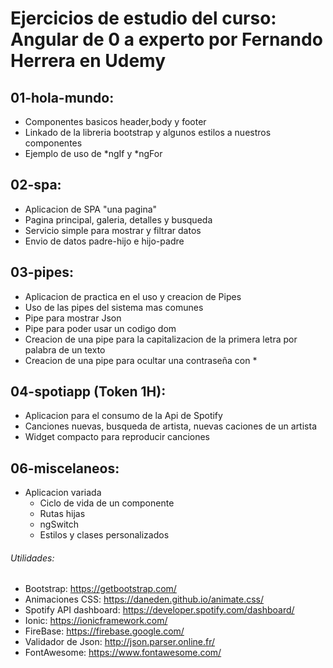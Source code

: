 # Ejercicios de estudio del curso: Angular de 0 a experto por Fernando Herrera en Udemy

## 01-hola-mundo: 
* Componentes basicos header,body y footer
* Linkado de la libreria bootstrap y algunos estilos a nuestros componentes
* Ejemplo de uso de *ngIf y *ngFor

## 02-spa:
* Aplicacion de SPA "una pagina"
* Pagina principal, galeria, detalles y busqueda
* Servicio simple para mostrar y filtrar datos
* Envio de datos padre-hijo e hijo-padre

## 03-pipes:
* Aplicacion de practica en el uso y creacion de Pipes
* Uso de las pipes del sistema mas comunes
* Pipe para mostrar Json
* Pipe para poder usar un codigo dom
* Creacion de una pipe para la capitalizacion de la primera letra por palabra de un texto
* Creacion de una pipe para ocultar una contraseña con *

## 04-spotiapp (Token 1H):
* Aplicacion para el consumo de la Api de Spotify
* Canciones nuevas, busqueda de artista, nuevas caciones de un artista
* Widget compacto para reproducir canciones

## 06-miscelaneos:
* Aplicacion variada
    * Ciclo de vida de un componente
    * Rutas hijas
    * ngSwitch
    * Estilos y clases personalizados

###### Utilidades:
* Bootstrap: https://getbootstrap.com/
* Animaciones CSS: https://daneden.github.io/animate.css/
* Spotify API dashboard: https://developer.spotify.com/dashboard/
* Ionic: https://ionicframework.com/
* FireBase: https://firebase.google.com/
* Validador de Json: http://json.parser.online.fr/
* FontAwesome: https://www.fontawesome.com/



